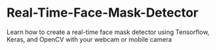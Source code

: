 # Real-Time-Face-Mask-Detector
Learn how to create a real-time face mask detector using Tensorflow, Keras, and OpenCV with your webcam or mobile camera
